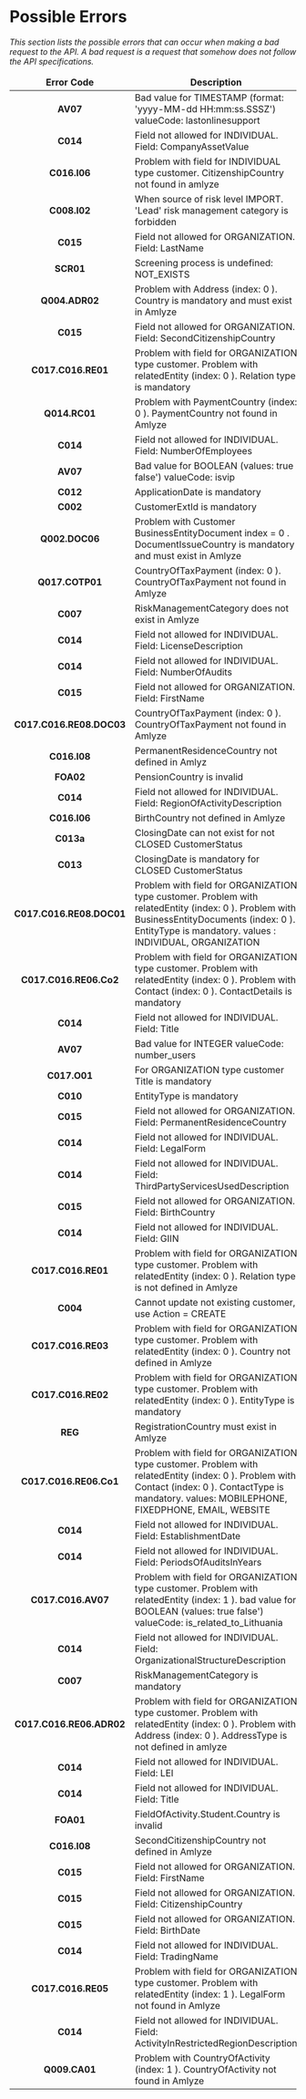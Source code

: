 # Possible Errors
<i>This section lists the possible errors that can occur when making a bad request to the API. A bad request is a request that somehow does not follow the API specifications.

<table>
		<thead>
			<tr>
				<td style="text-align:center"><b>Error Code</td>
				<td style="text-align:center"><b>Description</td>
			</tr>
		</thead>
		<tbody>
			<tr>
				<td style="text-align:center"><b>AV07</td>
				<td> Bad value for TIMESTAMP (format: 'yyyy-MM-dd HH:mm:ss.SSSZ') valueCode: lastonlinesupport</td>
			</tr>
			<tr>
				<td style="text-align:center"><b>C014</td>
				<td >Field not allowed for INDIVIDUAL. Field: CompanyAssetValue</td>
			</tr>
            <tr>
				<td style="text-align:center"><b>C016.I06</td>
				<td>Problem with field for INDIVIDUAL type customer. CitizenshipCountry not found in amlyze</td>
			</tr>
            <tr>
				<td style="text-align:center"><b>C008.I02</td>
				<td>When source of risk level IMPORT. 'Lead' risk management category is forbidden</td>
			</tr>
            <tr>
				<td style="text-align:center"><b>C015</td>
				<td>Field not allowed for ORGANIZATION. Field: LastName</td>
			</tr>
            <tr>
				<td style="text-align:center"><b>SCR01</td>
				<td>Screening process is undefined: NOT_EXISTS</td>
			</tr>
            <tr>
				<td style="text-align:center"><b>Q004.ADR02</td>
				<td>Problem with Address (index: 0 ). Country is mandatory and must exist in Amlyze</td>
			</tr>
            <tr>
				<td style="text-align:center"><b>C015</td>
				<td>Field not allowed for ORGANIZATION. Field: SecondCitizenshipCountry</td>
			</tr>
            <tr>
				<td style="text-align:center"><b>C017.C016.RE01</td>
				<td>Problem with field for ORGANIZATION type customer. Problem with relatedEntity (index: 0 ). Relation type is mandatory</td>
			</tr>
            <tr>
				<td style="text-align:center"><b>Q014.RC01</td>
				<td>Problem with PaymentCountry (index: 0 ). PaymentCountry not found in Amlyze</td>
			</tr>
            <tr>
				<td style="text-align:center"><b>C014</td>
				<td>Field not allowed for INDIVIDUAL. Field: NumberOfEmployees</td>
			</tr>
            <tr>
				<td style="text-align:center"><b>AV07</td>
				<td>Bad value for BOOLEAN (values: true false') valueCode: isvip</td>
			</tr>
            <tr>
				<td style="text-align:center"><b>C012</td>
				<td>ApplicationDate is mandatory</td>
			</tr>
            <tr>
				<td style="text-align:center"><b>C002</td>
				<td>CustomerExtId is mandatory</td>
			</tr>
            <tr>
				<td style="text-align:center"><b>Q002.DOC06</td>
				<td>Problem with Customer BusinessEntityDocument index = 0 . DocumentIssueCountry is mandatory and must exist in Amlyze</td>
			</tr>
            <tr>
				<td style="text-align:center"><b>Q017.COTP01</td>
				<td>CountryOfTaxPayment (index: 0 ). CountryOfTaxPayment not found in Amlyze</td>
			</tr>
            <tr>
				<td style="text-align:center"><b>C007</td>
				<td>RiskManagementCategory does not exist in Amlyze</td>
			</tr>
            <tr>
				<td style="text-align:center"><b>C014</td>
				<td>Field not allowed for INDIVIDUAL. Field: LicenseDescription</td>
			</tr>
            <tr>
				<td style="text-align:center"><b>C014</td>
				<td>Field not allowed for INDIVIDUAL. Field: NumberOfAudits</td>
			</tr>
            <tr>
				<td style="text-align:center"><b>C015</td>
				<td>Field not allowed for ORGANIZATION. Field: FirstName</td>
			</tr>
            <tr>
				<td style="text-align:center"><b>C017.C016.RE08.DOC03</td>
				<td>CountryOfTaxPayment (index: 0 ). CountryOfTaxPayment not found in Amlyze</td>
			</tr>
            <tr>
				<td style="text-align:center"><b>C016.I08</td>
				<td>PermanentResidenceCountry not defined in Amlyz</td>
			</tr>
            <tr>
				<td style="text-align:center"><b>FOA02</td>
				<td>PensionCountry is invalid</td>
			</tr>
            <tr>
				<td style="text-align:center"><b>C014</td>
				<td>Field not allowed for INDIVIDUAL. Field: RegionOfActivityDescription</td>
			</tr>
            <tr>
				<td style="text-align:center"><b>C016.I06</td>
				<td>BirthCountry not defined in Amlyze</td>
			</tr>
            <tr>
				<td style="text-align:center"><b>C013a</td>
				<td>ClosingDate can not exist for not CLOSED CustomerStatus</td>
			</tr>
            <tr>
				<td style="text-align:center"><b>C013</td>
				<td>ClosingDate is mandatory for CLOSED CustomerStatus</td>
			</tr>
            <tr>
				<td style="text-align:center"><b>C017.C016.RE08.DOC01</td>
				<td>Problem with field for ORGANIZATION type customer. Problem with relatedEntity (index: 0 ). Problem with BusinessEntityDocuments (index: 0 ). EntityType is mandatory. values : INDIVIDUAL, ORGANIZATION</td>
			</tr>
            <tr>
				<td style="text-align:center"><b>C017.C016.RE06.Co2</td>
				<td>Problem with field for ORGANIZATION type customer. Problem with relatedEntity (index: 0 ). Problem with Contact (index: 0 ). ContactDetails is mandatory</td>
			</tr>
            <tr>
				<td style="text-align:center"><b>C014</td>
				<td>Field not allowed for INDIVIDUAL. Field: Title</td>
			</tr>
            <tr>
				<td style="text-align:center"><b>AV07</td>
				<td>Bad value for INTEGER valueCode: number_users</td>
			</tr>
            <tr>
				<td style="text-align:center"><b>C017.O01</td>
				<td>For ORGANIZATION type customer Title is mandatory</td>
			</tr>
            <tr>
				<td style="text-align:center"><b>C010</td>
				<td>EntityType is mandatory</td>
			</tr>
            <tr>
				<td style="text-align:center"><b>C015</td>
				<td>Field not allowed for ORGANIZATION. Field: PermanentResidenceCountry</td>
			</tr>
            <tr>
				<td style="text-align:center"><b>C014</td>
				<td>Field not allowed for INDIVIDUAL. Field: LegalForm</td>
			</tr>
            <tr>
				<td style="text-align:center"><b>C014</td>
				<td>Field not allowed for INDIVIDUAL. Field: ThirdPartyServicesUsedDescription</td>
			</tr>
            <tr>
				<td style="text-align:center"><b>C015</td>
				<td>Field not allowed for ORGANIZATION. Field: BirthCountry</td>
			</tr>
            <tr>
				<td style="text-align:center"><b>C014</td>
				<td>Field not allowed for INDIVIDUAL. Field: GIIN</td>
			</tr>
            <tr>
				<td style="text-align:center"><b>C017.C016.RE01</td>
				<td>Problem with field for ORGANIZATION type customer. Problem with relatedEntity (index: 0 ). Relation type is not defined in Amlyze</td>
			</tr>
            <tr>
				<td style="text-align:center"><b>C004</td>
				<td>Cannot update not existing customer, use Action = CREATE</td>
			</tr>
            <tr>
				<td style="text-align:center"><b>C017.C016.RE03</td>
				<td>Problem with field for ORGANIZATION type customer. Problem with relatedEntity (index: 0 ). Country not defined in Amlyze</td>
			</tr>
            <tr>
				<td style="text-align:center"><b>C017.C016.RE02</td>
				<td>Problem with field for ORGANIZATION type customer.  Problem with relatedEntity (index: 0 ). EntityType is mandatory</td>
			</tr>
            <tr>
				<td style="text-align:center"><b>REG</td>
				<td>RegistrationCountry must exist in Amlyze</td>
			</tr>
            <tr>
				<td style="text-align:center"><b>C017.C016.RE06.Co1</td>
				<td>Problem with field for ORGANIZATION type customer. Problem with relatedEntity (index: 0 ). Problem with Contact (index: 0 ). ContactType is mandatory. values: MOBILEPHONE, FIXEDPHONE, EMAIL, WEBSITE</td>
			</tr>
            <tr>
				<td style="text-align:center"><b>C014</td>
				<td>Field not allowed for INDIVIDUAL. Field: EstablishmentDate</td>
			</tr>
            <tr>
				<td style="text-align:center"><b>C014</td>
				<td>Field not allowed for INDIVIDUAL. Field: PeriodsOfAuditsInYears</td>
			</tr>
            <tr>
				<td style="text-align:center"><b>C017.C016.AV07</td>
				<td>Problem with field for ORGANIZATION type customer. Problem with relatedEntity (index: 1 ). bad value for BOOLEAN (values: true false') valueCode: is_related_to_Lithuania</td>
			</tr>
            <tr>
				<td style="text-align:center"><b>C014</td>
				<td>Field not allowed for INDIVIDUAL. Field: OrganizationalStructureDescription</td>
			</tr>
            <tr>
				<td style="text-align:center"><b>C007</td>
				<td>RiskManagementCategory is mandatory</td>
			</tr>
            <tr>
				<td style="text-align:center"><b>C017.C016.RE06.ADR02</td>
				<td>Problem with field for ORGANIZATION type customer. Problem with relatedEntity (index: 0 ). Problem with Address (index: 0 ). AddressType is not defined in amlyze</td>
			</tr>
            <tr>
				<td style="text-align:center"><b>C014</td>
				<td>Field not allowed for INDIVIDUAL. Field: LEI</td>
			</tr>
            <tr>
				<td style="text-align:center"><b>C014</td>
				<td>Field not allowed for INDIVIDUAL. Field: Title</td>
			</tr>
            <tr>
				<td style="text-align:center"><b>FOA01</td>
				<td>FieldOfActivity.Student.Country is invalid</td>
			</tr>
            <tr>
				<td style="text-align:center"><b>C016.I08</td>
				<td>SecondCitizenshipCountry not defined in Amlyze</td>
			</tr>
            <tr>
				<td style="text-align:center"><b>C015</td>
				<td>Field not allowed for ORGANIZATION. Field: FirstName</td>
			</tr>
            <tr>
				<td style="text-align:center"><b>C015</td>
				<td>Field not allowed for ORGANIZATION. Field: CitizenshipCountry</td>
			</tr>
            <tr>
				<td style="text-align:center"><b>C015</td>
				<td>Field not allowed for ORGANIZATION. Field: BirthDate</td>
			</tr>
            <tr>
				<td style="text-align:center"><b>C014</td>
				<td>Field not allowed for INDIVIDUAL. Field: TradingName</td>
			</tr>
            <tr>
				<td style="text-align:center"><b>C017.C016.RE05</td>
				<td>Problem with field for ORGANIZATION type customer. Problem with relatedEntity (index: 1 ). LegalForm not found in Amlyze</td>
			</tr>
            <tr>
				<td style="text-align:center"><b>C014</td>
				<td>Field not allowed for INDIVIDUAL. Field: ActivityInRestrictedRegionDescription</td>
			</tr>
            <tr>
				<td style="text-align:center"><b>Q009.CA01</td>
				<td>Problem with CountryOfActivity (index: 1 ). CountryOfActivity not found in Amlyze</td>
			</tr>
		</tbody>
</table>
